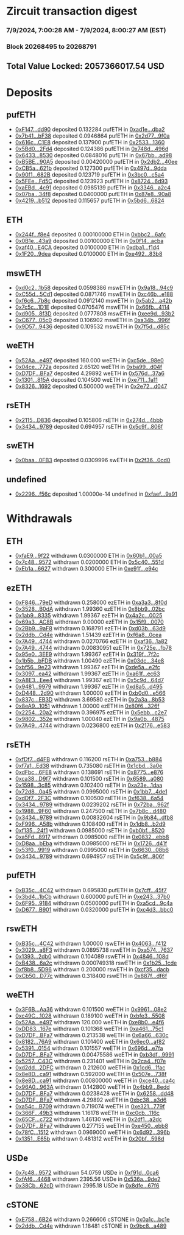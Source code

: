 # Zircuit transaction digest
### 7/9/2024, 7:00:28 AM - 7/9/2024, 8:00:27 AM (EST)
### Block 20268495 to 20268791

## Total Value Locked: 2057366017.54 USD

# Deposits
## pufETH
- [0xF147...dd90](https://etherscan.io/address/0xF14761fc376d24e8f9F19f9B15057F43216edd90) deposited 0.132284 pufETH in [0xad1e...dba2](https://etherscan.io/tx/0xF14761fc376d24e8f9F19f9B15057F43216edd90)
- [0x7b41...bF38](https://etherscan.io/address/0x7b4132748cdBDc71B35739A390356Eb85cEBbF38) deposited 0.0946864 pufETH in [0x2d77...9f0a](https://etherscan.io/tx/0x7b4132748cdBDc71B35739A390356Eb85cEBbF38)
- [0x616c...C1E8](https://etherscan.io/address/0x616c284EAB4e5E7531c9428B57Df81D21e69C1E8) deposited 0.137900 pufETH in [0x2533...1360](https://etherscan.io/tx/0x616c284EAB4e5E7531c9428B57Df81D21e69C1E8)
- [0x5Bd0...2Fd4](https://etherscan.io/address/0x5Bd01Ae68414651b1470e129f68418325d7f2Fd4) deposited 0.124386 pufETH in [0x748d...496d](https://etherscan.io/tx/0x5Bd01Ae68414651b1470e129f68418325d7f2Fd4)
- [0x6433...8530](https://etherscan.io/address/0x64331ef518C4a7D6C5284060985cDfB8660f8530) deposited 0.0848016 pufETH in [0x67bb...ad98](https://etherscan.io/tx/0x64331ef518C4a7D6C5284060985cDfB8660f8530)
- [0xB5BE...90A5](https://etherscan.io/address/0xB5BEaa46A022e84ED944E44124b59bA5BE2090A5) deposited 0.00420000 pufETH in [0x2db2...40ee](https://etherscan.io/tx/0xB5BEaa46A022e84ED944E44124b59bA5BE2090A5)
- [0xCB5a...621b](https://etherscan.io/address/0xCB5a516022fb8Bb8F1b93A5a30aDE16C2682621b) deposited 0.127300 pufETH in [0x497d...9dda](https://etherscan.io/tx/0xCB5a516022fb8Bb8F1b93A5a30aDE16C2682621b)
- [0x90f1...682B](https://etherscan.io/address/0x90f14082659d3eb5417261CD03A60A99D350682B) deposited 0.123719 pufETH in [0x3bc0...c5a4](https://etherscan.io/tx/0x90f14082659d3eb5417261CD03A60A99D350682B)
- [0x5FEe...Fd5C](https://etherscan.io/address/0x5FEe87197a6C75299bF01eCa9e229DC906AAFd5C) deposited 0.123923 pufETH in [0x8724...6d93](https://etherscan.io/tx/0x5FEe87197a6C75299bF01eCa9e229DC906AAFd5C)
- [0xaEBd...4c91](https://etherscan.io/address/0xaEBd04cC5993402133Ea28a906df2a2878614c91) deposited 0.0985139 pufETH in [0x3346...a2c4](https://etherscan.io/tx/0xaEBd04cC5993402133Ea28a906df2a2878614c91)
- [0x07ba...34f8](https://etherscan.io/address/0x07bac041bFd0AD05f7ba52366693534545F434f8) deposited 0.0400000 pufETH in [0x87e8...90a8](https://etherscan.io/tx/0x07bac041bFd0AD05f7ba52366693534545F434f8)
- [0x4219...b512](https://etherscan.io/address/0x421979a1B7A5C7c441d908851da987eb81A4b512) deposited 0.115657 pufETH in [0x5bd6...6824](https://etherscan.io/tx/0x421979a1B7A5C7c441d908851da987eb81A4b512)
## ETH
- [0x244f...f8e4](https://etherscan.io/address/0x244f0754C303415d7c4fFCE5330Ea2F5DEfAf8e4) deposited 0.000100000 ETH in [0xbbc2...6afc](https://etherscan.io/tx/0x244f0754C303415d7c4fFCE5330Ea2F5DEfAf8e4)
- [0x0B1e...43a9](https://etherscan.io/address/0x0B1eecA44f7a17ecD919Ee430CB5Ecd8bf3343a9) deposited 0.00100000 ETH in [0x0f14...acba](https://etherscan.io/tx/0x0B1eecA44f7a17ecD919Ee430CB5Ecd8bf3343a9)
- [0xaf40...E4CA](https://etherscan.io/address/0xaf4027209333EA8f12CdeF2dCc7485adb85FE4CA) deposited 0.0100000 ETH in [0xdba1...f1d4](https://etherscan.io/tx/0xaf4027209333EA8f12CdeF2dCc7485adb85FE4CA)
- [0x1F20...9dea](https://etherscan.io/address/0x1F20dB1A9285D1B1d04f6074F7b46b6C775c9dea) deposited 0.0100000 ETH in [0xe492...83b8](https://etherscan.io/tx/0x1F20dB1A9285D1B1d04f6074F7b46b6C775c9dea)
## mswETH
- [0xd0c2...1b58](https://etherscan.io/address/0xd0c2A1A441598ae7Afddb1b9DFC91dDBcFee1b58) deposited 0.0598386 mswETH in [0x9a18...94c9](https://etherscan.io/tx/0xd0c2A1A441598ae7Afddb1b9DFC91dDBcFee1b58)
- [0xC55d...5Cd1](https://etherscan.io/address/0xC55db6e7C35aaceb10e1B49e2BA2fC129d0c5Cd1) deposited 0.0871746 mswETH in [0xc46b...e188](https://etherscan.io/tx/0xC55db6e7C35aaceb10e1B49e2BA2fC129d0c5Cd1)
- [0xf6c6...7b8c](https://etherscan.io/address/0xf6c6CF4C78fBB8a2c4bD9F2448DF999A6b9E7b8c) deposited 0.0912140 mswETH in [0x5ab2...a42b](https://etherscan.io/tx/0xf6c6CF4C78fBB8a2c4bD9F2448DF999A6b9E7b8c)
- [0x7c5c...1D1E](https://etherscan.io/address/0x7c5cc88828292AB950f3d30Caad0DE411Ec11D1E) deposited 0.0705476 mswETH in [0x66fb...4114](https://etherscan.io/tx/0x7c5cc88828292AB950f3d30Caad0DE411Ec11D1E)
- [0xd905...8f3D](https://etherscan.io/address/0xd905529331E9616504509443033442666a9F8f3D) deposited 0.0777808 mswETH in [0xee9d...93b2](https://etherscan.io/tx/0xd905529331E9616504509443033442666a9F8f3D)
- [0xC677...05c0](https://etherscan.io/address/0xC677306D33E655Aa47AA9A7411Fe5f8b9Eb005c0) deposited 0.106902 mswETH in [0xa34b...996f](https://etherscan.io/tx/0xC677306D33E655Aa47AA9A7411Fe5f8b9Eb005c0)
- [0x9D57...9436](https://etherscan.io/address/0x9D5735516B8801e19B25a85C52Cce668Dde39436) deposited 0.109532 mswETH in [0x7f5d...d85c](https://etherscan.io/tx/0x9D5735516B8801e19B25a85C52Cce668Dde39436)
## weETH
- [0x52Aa...e497](https://etherscan.io/address/0x52Aa899454998Be5b000Ad077a46Bbe360F4e497) deposited 160.000 weETH in [0xc5de...98e0](https://etherscan.io/tx/0x52Aa899454998Be5b000Ad077a46Bbe360F4e497)
- [0x04ce...772a](https://etherscan.io/address/0x04ce6bacE4FDF3828215ABc14832fc6371CA772a) deposited 2.65120 weETH in [0xba99...d04f](https://etherscan.io/tx/0x04ce6bacE4FDF3828215ABc14832fc6371CA772a)
- [0xD7DF...BFa7](https://etherscan.io/address/0xD7DF7E085214743530afF339aFC420c7c720BFa7) deposited 4.29892 weETH in [0x576d...37a6](https://etherscan.io/tx/0xD7DF7E085214743530afF339aFC420c7c720BFa7)
- [0x1301...815A](https://etherscan.io/address/0x130111927E4d46B15919177E3f83869e463A815A) deposited 0.104500 weETH in [0xe711...1a11](https://etherscan.io/tx/0x130111927E4d46B15919177E3f83869e463A815A)
- [0x8326...1692](https://etherscan.io/address/0x83261f0C5E79dD961013E87c48e370c140cA1692) deposited 0.500000 weETH in [0x2e72...d047](https://etherscan.io/tx/0x83261f0C5E79dD961013E87c48e370c140cA1692)
## rsETH
- [0x2115...D836](https://etherscan.io/address/0x21150EB1e92d481Ec91dEe7374a2Dd817A1cD836) deposited 0.105806 rsETH in [0x274d...4bbb](https://etherscan.io/tx/0x21150EB1e92d481Ec91dEe7374a2Dd817A1cD836)
- [0x3434...9789](https://etherscan.io/address/0x34349c5569e7B846c3558961552D2202760A9789) deposited 0.694957 rsETH in [0x5c9f...806f](https://etherscan.io/tx/0x34349c5569e7B846c3558961552D2202760A9789)
## swETH
- [0x0baa...0FB3](https://etherscan.io/address/0x0baa332865f94da0f2dc246aAEeaA21B3a340FB3) deposited 0.0309996 swETH in [0x2f36...0cd0](https://etherscan.io/tx/0x0baa332865f94da0f2dc246aAEeaA21B3a340FB3)
## undefined
- [0x2296...f56c](https://etherscan.io/address/0x229619449cE5ef1B353B8ec49af3a84F3E84f56c) deposited 1.00000e-14 undefined in [0xfaef...9a91](https://etherscan.io/tx/0x229619449cE5ef1B353B8ec49af3a84F3E84f56c)
# Withdrawals
## ETH
- [0xfaE9...9f22](https://etherscan.io/address/0xfaE9c49801b9d52EA60307bdedE9a8dA4CB89f22) withdrawn 0.0300000 ETH in [0x60b1...00a5](https://etherscan.io/tx/0xfaE9c49801b9d52EA60307bdedE9a8dA4CB89f22)
- [0x7c48...9572](https://etherscan.io/address/0x7c4861C9BC87B81ED3b8158eab6aD54E842D9572) withdrawn 0.0200000 ETH in [0x5c40...551d](https://etherscan.io/tx/0x7c4861C9BC87B81ED3b8158eab6aD54E842D9572)
- [0xEb1a...6627](https://etherscan.io/address/0xEb1a89228360E664e09e5bC5Da2bcba414426627) withdrawn 0.300000 ETH in [0xe91f...e94c](https://etherscan.io/tx/0xEb1a89228360E664e09e5bC5Da2bcba414426627)
## ezETH
- [0xF846...79eD](https://etherscan.io/address/0xF84680c1993D248703DBbed6724364d4324f79eD) withdrawn 0.258000 ezETH in [0xa3a3...8f0d](https://etherscan.io/tx/0xF84680c1993D248703DBbed6724364d4324f79eD)
- [0x3528...B0dA](https://etherscan.io/address/0x3528e4c9055FC86c3768B3B212489692D4B9B0dA) withdrawn 1.99360 ezETH in [0x8bb9...02bc](https://etherscan.io/tx/0x3528e4c9055FC86c3768B3B212489692D4B9B0dA)
- [0x1ab9...8335](https://etherscan.io/address/0x1ab9038D7638E228585712Cc4D34e38642Ba8335) withdrawn 1.99367 ezETH in [0x4a2c...0025](https://etherscan.io/tx/0x1ab9038D7638E228585712Cc4D34e38642Ba8335)
- [0x69a3...AC8B](https://etherscan.io/address/0x69a3C6b30573b5A076A36296858B888C74F6AC8B) withdrawn 9.00000 ezETH in [0x15f9...0070](https://etherscan.io/tx/0x69a3C6b30573b5A076A36296858B888C74F6AC8B)
- [0x2Bb9...9aF8](https://etherscan.io/address/0x2Bb9cE2f0326c61fdb8C263716DFD8e6E7c79aF8) withdrawn 0.168791 ezETH in [0xd03b...63d9](https://etherscan.io/tx/0x2Bb9cE2f0326c61fdb8C263716DFD8e6E7c79aF8)
- [0x2ddb...Cd4e](https://etherscan.io/address/0x2ddb3f0b1357DCfA23A4D21DAc7C8e48F1B2Cd4e) withdrawn 1.51439 ezETH in [0xf6a8...0cea](https://etherscan.io/tx/0x2ddb3f0b1357DCfA23A4D21DAc7C8e48F1B2Cd4e)
- [0x7A49...4744](https://etherscan.io/address/0x7A493Be5c2ce014cD049Bf178a1ac0Db1B434744) withdrawn 0.0270766 ezETH in [0xaf36...1a82](https://etherscan.io/tx/0x7A493Be5c2ce014cD049Bf178a1ac0Db1B434744)
- [0x7A49...4744](https://etherscan.io/address/0x7A493Be5c2ce014cD049Bf178a1ac0Db1B434744) withdrawn 0.00830951 ezETH in [0x725e...fb78](https://etherscan.io/tx/0x7A493Be5c2ce014cD049Bf178a1ac0Db1B434744)
- [0x95e0...3EE9](https://etherscan.io/address/0x95e045AbAc6c3545441b86e4A89662Fa9Be13EE9) withdrawn 1.99367 ezETH in [0x319f...7f2c](https://etherscan.io/tx/0x95e045AbAc6c3545441b86e4A89662Fa9Be13EE9)
- [0x1b5b...bFDB](https://etherscan.io/address/0x1b5b9DB246A063a56A8aB25E40DcCfBf8EF8bFDB) withdrawn 1.00490 ezETH in [0x03dc...34e8](https://etherscan.io/tx/0x1b5b9DB246A063a56A8aB25E40DcCfBf8EF8bFDB)
- [0xbf56...9e23](https://etherscan.io/address/0xbf560E6de59fd8A07449122229e8cb6853859e23) withdrawn 1.99367 ezETH in [0xde5a...e2fc](https://etherscan.io/tx/0xbf560E6de59fd8A07449122229e8cb6853859e23)
- [0x3097...ea42](https://etherscan.io/address/0x3097BDa5A50f61c900D6251e7b31Db8De482ea42) withdrawn 1.99367 ezETH in [0xa61f...ec63](https://etherscan.io/tx/0x3097BDa5A50f61c900D6251e7b31Db8De482ea42)
- [0xA8E3...Eee4](https://etherscan.io/address/0xA8E336c398fd62EFA4e96D709d4DEece46A0Eee4) withdrawn 1.99367 ezETH in [0x5c9d...64d7](https://etherscan.io/tx/0xA8E336c398fd62EFA4e96D709d4DEece46A0Eee4)
- [0x9481...9979](https://etherscan.io/address/0x94817be803e2F979A5dD131953088257796c9979) withdrawn 1.99367 ezETH in [0xd8a5...d495](https://etherscan.io/tx/0x94817be803e2F979A5dD131953088257796c9979)
- [0xD448...2d90](https://etherscan.io/address/0xD448903a2e6D6919A9DA4a5B757db2d267402d90) withdrawn 1.00000 ezETH in [0xb0d0...e566](https://etherscan.io/tx/0xD448903a2e6D6919A9DA4a5B757db2d267402d90)
- [0x837c...EB3D](https://etherscan.io/address/0x837cF2Dfcb3d14A44545E91399dC0400Ef42EB3D) withdrawn 3.69580 ezETH in [0x2a3a...8b53](https://etherscan.io/tx/0x837cF2Dfcb3d14A44545E91399dC0400Ef42EB3D)
- [0x8eA9...1051](https://etherscan.io/address/0x8eA946a644675CDA250fAEF1d832415F267D1051) withdrawn 1.00000 ezETH in [0x80f6...326f](https://etherscan.io/tx/0x8eA946a644675CDA250fAEF1d832415F267D1051)
- [0x2254...20a2](https://etherscan.io/address/0x2254314bCE440f748a072A70C584d0Bdca4C20a2) withdrawn 0.396975 ezETH in [0x5ebb...c2e7](https://etherscan.io/tx/0x2254314bCE440f748a072A70C584d0Bdca4C20a2)
- [0x9802...352e](https://etherscan.io/address/0x9802f62F9d25bFa5c19A3E261b95A49BC862352e) withdrawn 1.00040 ezETH in [0x9a0b...4875](https://etherscan.io/tx/0x9802f62F9d25bFa5c19A3E261b95A49BC862352e)
- [0x7A49...4744](https://etherscan.io/address/0x7A493Be5c2ce014cD049Bf178a1ac0Db1B434744) withdrawn 0.0236800 ezETH in [0x2176...e583](https://etherscan.io/tx/0x7A493Be5c2ce014cD049Bf178a1ac0Db1B434744)
## rsETH
- [0xfDf7...d4FB](https://etherscan.io/address/0xfDf7FbFF988705C1e6c21DEaCf0908B1B20Dd4FB) withdrawn 0.116200 rsETH in [0xa753...b884](https://etherscan.io/tx/0xfDf7FbFF988705C1e6c21DEaCf0908B1B20Dd4FB)
- [0xf7a1...Ed38](https://etherscan.io/address/0xf7a1b0d58C9e3f913B4bCaBB64F6E1FEd230Ed38) withdrawn 0.735080 rsETH in [0x1cbd...3a0e](https://etherscan.io/tx/0xf7a1b0d58C9e3f913B4bCaBB64F6E1FEd230Ed38)
- [0xdFbc...6FE8](https://etherscan.io/address/0xdFbcBa608d8E72fE602B253EE8A7122db82f6FE8) withdrawn 0.138691 rsETH in [0x8775...e876](https://etherscan.io/tx/0xdFbcBa608d8E72fE602B253EE8A7122db82f6FE8)
- [0xca38...D9f7](https://etherscan.io/address/0xca38f05a73668eAAe4d1704b48a621FeAC19D9f7) withdrawn 0.101500 rsETH in [0x6589...a080](https://etherscan.io/tx/0xca38f05a73668eAAe4d1704b48a621FeAC19D9f7)
- [0x1598...3c85](https://etherscan.io/address/0x159828722C2a62947B361aDEBB693c38AE493c85) withdrawn 0.102400 rsETH in [0xa23e...1daa](https://etherscan.io/tx/0x159828722C2a62947B361aDEBB693c38AE493c85)
- [0x72d8...0a45](https://etherscan.io/address/0x72d85f97656C1767570b1D3Db4a3485fd3970a45) withdrawn 0.0995000 rsETH in [0x1bb7...4de1](https://etherscan.io/tx/0x72d85f97656C1767570b1D3Db4a3485fd3970a45)
- [0xdDf7...2F3C](https://etherscan.io/address/0xdDf7d33Fe1F1F66b9ad044e3461C32ecf91C2F3C) withdrawn 0.100500 rsETH in [0xf638...6a54](https://etherscan.io/tx/0xdDf7d33Fe1F1F66b9ad044e3461C32ecf91C2F3C)
- [0x3434...9789](https://etherscan.io/address/0x34349c5569e7B846c3558961552D2202760A9789) withdrawn 0.0239202 rsETH in [0x72ba...962f](https://etherscan.io/tx/0x34349c5569e7B846c3558961552D2202760A9789)
- [0x1988...9F60](https://etherscan.io/address/0x1988f7f44E044e5CF775F6d8f4A4f0B7f73d9F60) withdrawn 0.247500 rsETH in [0x7b8c...d480](https://etherscan.io/tx/0x1988f7f44E044e5CF775F6d8f4A4f0B7f73d9F60)
- [0x3434...9789](https://etherscan.io/address/0x34349c5569e7B846c3558961552D2202760A9789) withdrawn 0.00832604 rsETH in [0x9b84...dfb8](https://etherscan.io/tx/0x34349c5569e7B846c3558961552D2202760A9789)
- [0xF996...A58b](https://etherscan.io/address/0xF99690788E883CccD2953a4478EAFBE18BCcA58b) withdrawn 0.108400 rsETH in [0x1db8...b2d9](https://etherscan.io/tx/0xF99690788E883CccD2953a4478EAFBE18BCcA58b)
- [0xf135...24f1](https://etherscan.io/address/0xf1350d36e5b405568Bf3cf650d87a455393E24f1) withdrawn 0.0985000 rsETH in [0xb0bf...8520](https://etherscan.io/tx/0xf1350d36e5b405568Bf3cf650d87a455393E24f1)
- [0xa5Fd...8917](https://etherscan.io/address/0xa5Fdf8cEBfbBA5ABF9930bbAf4e5CAE8e9Ec8917) withdrawn 0.0985000 rsETH in [0x0832...ebb8](https://etherscan.io/tx/0xa5Fdf8cEBfbBA5ABF9930bbAf4e5CAE8e9Ec8917)
- [0xD8aa...bEba](https://etherscan.io/address/0xD8aa64BACE3c8cCBd3F89Be902C458E64dCebEba) withdrawn 0.0985000 rsETH in [0x1726...d41f](https://etherscan.io/tx/0xD8aa64BACE3c8cCBd3F89Be902C458E64dCebEba)
- [0x53f0...9919](https://etherscan.io/address/0x53f08A5752fA5EbE3eA54389d4B203Af25F49919) withdrawn 0.0995000 rsETH in [0x6630...08b6](https://etherscan.io/tx/0x53f08A5752fA5EbE3eA54389d4B203Af25F49919)
- [0x3434...9789](https://etherscan.io/address/0x34349c5569e7B846c3558961552D2202760A9789) withdrawn 0.694957 rsETH in [0x5c9f...806f](https://etherscan.io/tx/0x34349c5569e7B846c3558961552D2202760A9789)
## pufETH
- [0xB35c...4C42](https://etherscan.io/address/0xB35cA2FF5E63cAb3A1c2a5CBAc6770cC08304C42) withdrawn 0.695830 pufETH in [0x7cff...45f7](https://etherscan.io/tx/0xB35cA2FF5E63cAb3A1c2a5CBAc6770cC08304C42)
- [0x3bd4...1bCb](https://etherscan.io/address/0x3bd4531f52A27BfE8fe92B2197fd1aE446381bCb) withdrawn 0.600000 pufETH in [0xe243...37b0](https://etherscan.io/tx/0x3bd4531f52A27BfE8fe92B2197fd1aE446381bCb)
- [0x6F95...9184](https://etherscan.io/address/0x6F95DD855CBc5B556cd8C244b4F0C32c5Eb69184) withdrawn 0.0500000 pufETH in [0xa5cd...9c4a](https://etherscan.io/tx/0x6F95DD855CBc5B556cd8C244b4F0C32c5Eb69184)
- [0xD677...B901](https://etherscan.io/address/0xD6771e02C90AFFF3A3A3d18d0B281E7F3BfaB901) withdrawn 0.0320000 pufETH in [0xc4d3...bbc0](https://etherscan.io/tx/0xD6771e02C90AFFF3A3A3d18d0B281E7F3BfaB901)
## rswETH
- [0xB35c...4C42](https://etherscan.io/address/0xB35cA2FF5E63cAb3A1c2a5CBAc6770cC08304C42) withdrawn 1.00000 rswETH in [0x4063...f412](https://etherscan.io/tx/0xB35cA2FF5E63cAb3A1c2a5CBAc6770cC08304C42)
- [0x3029...a8F3](https://etherscan.io/address/0x3029c40e4CF8F87002195A9189CA14Ccd16fa8F3) withdrawn 0.0895738 rswETH in [0xa574...7637](https://etherscan.io/tx/0x3029c40e4CF8F87002195A9189CA14Ccd16fa8F3)
- [0x1393...2db0](https://etherscan.io/address/0x139386b8F9eb76a1659DF3a06eA42D7748752db0) withdrawn 0.104089 rswETH in [0x4846...108d](https://etherscan.io/tx/0x139386b8F9eb76a1659DF3a06eA42D7748752db0)
- [0xB438...6a2c](https://etherscan.io/address/0xB438Dbaae78225eEfcDBB04E207A8eFB06036a2c) withdrawn 0.000749318 rswETH in [0x1b25...1cde](https://etherscan.io/tx/0xB438Dbaae78225eEfcDBB04E207A8eFB06036a2c)
- [0xf8b8...5D96](https://etherscan.io/address/0xf8b8E7273B9632C9dABF323441eDED23F2bC5D96) withdrawn 0.200000 rswETH in [0xcf35...dacb](https://etherscan.io/tx/0xf8b8E7273B9632C9dABF323441eDED23F2bC5D96)
- [0xCb50...D77c](https://etherscan.io/address/0xCb50D6fE34991C60FC5C10B66F3C84fA326ED77c) withdrawn 0.318400 rswETH in [0x887f...df6f](https://etherscan.io/tx/0xCb50D6fE34991C60FC5C10B66F3C84fA326ED77c)
## weETH
- [0x3F6B...Aa36](https://etherscan.io/address/0x3F6B7F4Ffb4d2c2B98fa1E7862a1D7E2e582Aa36) withdrawn 0.101500 weETH in [0x9961...08e2](https://etherscan.io/tx/0x3F6B7F4Ffb4d2c2B98fa1E7862a1D7E2e582Aa36)
- [0xc49C...1028](https://etherscan.io/address/0xc49C2900A2722C6fb0935DB945D2Ca8504e41028) withdrawn 0.189100 weETH in [0xbfe3...5508](https://etherscan.io/tx/0xc49C2900A2722C6fb0935DB945D2Ca8504e41028)
- [0x52Aa...e497](https://etherscan.io/address/0x52Aa899454998Be5b000Ad077a46Bbe360F4e497) withdrawn 120.000 weETH in [0xe8b0...e4f6](https://etherscan.io/tx/0x52Aa899454998Be5b000Ad077a46Bbe360F4e497)
- [0xDD83...167e](https://etherscan.io/address/0xDD83a3FDABA5c8D9ef00C91418cebeE6E5EC167e) withdrawn 0.101368 weETH in [0xa461...75c1](https://etherscan.io/tx/0xDD83a3FDABA5c8D9ef00C91418cebeE6E5EC167e)
- [0xD7DF...BFa7](https://etherscan.io/address/0xD7DF7E085214743530afF339aFC420c7c720BFa7) withdrawn 0.213538 weETH in [0x6a66...630c](https://etherscan.io/tx/0xD7DF7E085214743530afF339aFC420c7c720BFa7)
- [0x8182...76A9](https://etherscan.io/address/0x81827B09e6fE41E823C6Fd7891161e0b218076A9) withdrawn 0.101400 weETH in [0x6ec0...af82](https://etherscan.io/tx/0x81827B09e6fE41E823C6Fd7891161e0b218076A9)
- [0x5391...0154](https://etherscan.io/address/0x53913ba73d2A8aD19461bE8976286143bceB0154) withdrawn 0.101557 weETH in [0x696d...e7fa](https://etherscan.io/tx/0x53913ba73d2A8aD19461bE8976286143bceB0154)
- [0xD7DF...BFa7](https://etherscan.io/address/0xD7DF7E085214743530afF339aFC420c7c720BFa7) withdrawn 0.00475586 weETH in [0xb3df...9991](https://etherscan.io/tx/0xD7DF7E085214743530afF339aFC420c7c720BFa7)
- [0x5257...C43C](https://etherscan.io/address/0x5257a767986f98d73995281C052872A097a0C43C) withdrawn 0.231401 weETH in [0x2ca4...f07e](https://etherscan.io/tx/0x5257a767986f98d73995281C052872A097a0C43C)
- [0xd2dd...2DFC](https://etherscan.io/address/0xd2dd93E32f43954ac1C04DF023d18F5Dc2Ef2DFC) withdrawn 0.212600 weETH in [0x1cd6...1fac](https://etherscan.io/tx/0xd2dd93E32f43954ac1C04DF023d18F5Dc2Ef2DFC)
- [0x8e8D...ca91](https://etherscan.io/address/0x8e8D7642f478B8353e18edc85920e81E16EBca91) withdrawn 0.592000 weETH in [0x507e...738f](https://etherscan.io/tx/0x8e8D7642f478B8353e18edc85920e81E16EBca91)
- [0x8e8D...ca91](https://etherscan.io/address/0x8e8D7642f478B8353e18edc85920e81E16EBca91) withdrawn 0.00800000 weETH in [0xce40...ca4c](https://etherscan.io/tx/0x8e8D7642f478B8353e18edc85920e81E16EBca91)
- [0x96A0...963A](https://etherscan.io/address/0x96A0030C410b9EeC033676E9AD205B658036963A) withdrawn 0.142800 weETH in [0x4bb9...8edd](https://etherscan.io/tx/0x96A0030C410b9EeC033676E9AD205B658036963A)
- [0xD7DF...BFa7](https://etherscan.io/address/0xD7DF7E085214743530afF339aFC420c7c720BFa7) withdrawn 0.0238428 weETH in [0x6258...dd48](https://etherscan.io/tx/0xD7DF7E085214743530afF339aFC420c7c720BFa7)
- [0xD7DF...BFa7](https://etherscan.io/address/0xD7DF7E085214743530afF339aFC420c7c720BFa7) withdrawn 4.29892 weETH in [0xbc38...a3d6](https://etherscan.io/tx/0xD7DF7E085214743530afF339aFC420c7c720BFa7)
- [0xa54c...B709](https://etherscan.io/address/0xa54cEe1da30716a04c28b7a6Cb724Fc310C8B709) withdrawn 0.719074 weETH in [0xe321...779f](https://etherscan.io/tx/0xa54cEe1da30716a04c28b7a6Cb724Fc310C8B709)
- [0x366F...49b3](https://etherscan.io/address/0x366F7B03ffa176C0226c2AC40c1615aD5BC649b3) withdrawn 1.16178 weETH in [0xc0cb...116c](https://etherscan.io/tx/0x366F7B03ffa176C0226c2AC40c1615aD5BC649b3)
- [0x65CF...c722](https://etherscan.io/address/0x65CF036A105774e5E3Ec7fc74c7f133756B3c722) withdrawn 1.46130 weETH in [0x2df1...a2dc](https://etherscan.io/tx/0x65CF036A105774e5E3Ec7fc74c7f133756B3c722)
- [0xD7DF...BFa7](https://etherscan.io/address/0xD7DF7E085214743530afF339aFC420c7c720BFa7) withdrawn 0.277155 weETH in [0xe450...ebb8](https://etherscan.io/tx/0xD7DF7E085214743530afF339aFC420c7c720BFa7)
- [0x78fC...1512](https://etherscan.io/address/0x78fC9904397894CD7AD12402661cE93D98271512) withdrawn 0.0969000 weETH in [0x6d92...396b](https://etherscan.io/tx/0x78fC9904397894CD7AD12402661cE93D98271512)
- [0x1351...E65b](https://etherscan.io/address/0x1351496Da0de45509DC86400051c37F6B8dfE65b) withdrawn 0.481312 weETH in [0x20bf...598d](https://etherscan.io/tx/0x1351496Da0de45509DC86400051c37F6B8dfE65b)
## USDe
- [0x7c48...9572](https://etherscan.io/address/0x7c4861C9BC87B81ED3b8158eab6aD54E842D9572) withdrawn 54.0759 USDe in [0xf91d...0ca6](https://etherscan.io/tx/0x7c4861C9BC87B81ED3b8158eab6aD54E842D9572)
- [0xfAf6...4468](https://etherscan.io/address/0xfAf6f09DF88E79fa2A92B18C676314b1e47A4468) withdrawn 2395.56 USDe in [0x536a...9de2](https://etherscan.io/tx/0xfAf6f09DF88E79fa2A92B18C676314b1e47A4468)
- [0x38Cb...62cD](https://etherscan.io/address/0x38Cb1f8aeabd5A70c137D9092c0716f5DBCD62cD) withdrawn 2995.18 USDe in [0x8dfe...67f6](https://etherscan.io/tx/0x38Cb1f8aeabd5A70c137D9092c0716f5DBCD62cD)
## cSTONE
- [0xE758...6B24](https://etherscan.io/address/0xE758DCF1C594e784045B7A8d05AC655f593e6B24) withdrawn 0.266606 cSTONE in [0x0a1c...bc1e](https://etherscan.io/tx/0xE758DCF1C594e784045B7A8d05AC655f593e6B24)
- [0x2ddb...Cd4e](https://etherscan.io/address/0x2ddb3f0b1357DCfA23A4D21DAc7C8e48F1B2Cd4e) withdrawn 1.18481 cSTONE in [0x9bc8...a489](https://etherscan.io/tx/0x2ddb3f0b1357DCfA23A4D21DAc7C8e48F1B2Cd4e)
